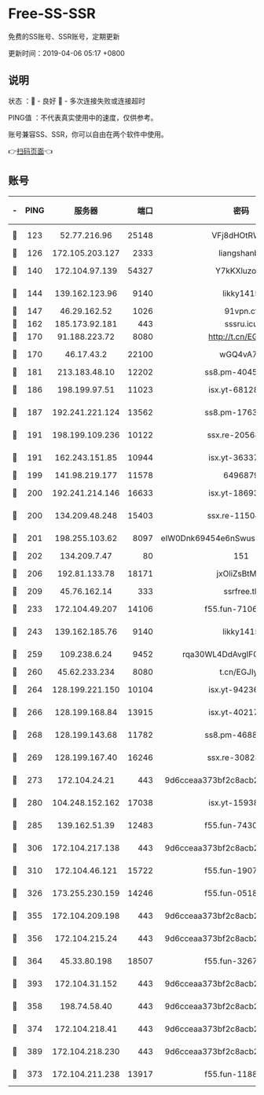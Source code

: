 # Free-SS-SSR

免费的SS账号、SSR账号，定期更新

更新时间：2019-04-06 05:17 +0800

## 说明

状态     ：🙂 - 良好 🙁 - 多次连接失败或连接超时

PING值   ：不代表真实使用中的速度，仅供参考。

账号兼容SS、SSR，你可以自由在两个软件中使用。

👉[扫码页面](https://liesauer.github.io/Free-SS-SSR/)👈

## 账号

|-|PING|服务器|端口|密码|加密方式|区域|
|:----:|:----:|:-----:|-----:|:----:|:----:|:----:|
|🙂|123|52.77.216.96|25148|VFj8dHOtRWXu|aes-256-cfb|SG|
|🙂|126|172.105.203.127|2333|liangshanbo|chacha20|JP|
|🙂|140|172.104.97.139|54327|Y7kKXluzoznj|aes-256-cfb|JP|
|🙂|144|139.162.123.96|9140|likky1415|aes-256-cfb|JP|
|🙂|147|46.29.162.52|1026|91vpn.cf|rc4-md5|RU|
|🙂|162|185.173.92.181|443|sssru.icu|rc4-md5|RU|
|🙂|170|91.188.223.72|8080|http://t.cn/EGJIyrl|rc4-md5|RU|
|🙂|170|46.17.43.2|22100|wGQ4vA7D|aes-256-gcm|RU|
|🙂|181|213.183.48.10|12202|ss8.pm-40455231|rc4-md5|RU|
|🙂|186|198.199.97.51|11023|isx.yt-68128426|aes-256-cfb|US|
|🙂|187|192.241.221.124|13562|ss8.pm-17637421|aes-256-cfb|US|
|🙂|191|198.199.109.236|10122|ssx.re-20568805|aes-256-cfb|US|
|🙂|191|162.243.151.85|10944|isx.yt-36337556|aes-256-cfb|US|
|🙂|199|141.98.219.177|11578|6496879|chacha20|US|
|🙂|200|192.241.214.146|16633|isx.yt-18693528|aes-256-cfb|US|
|🙂|200|134.209.48.248|15403|ssx.re-11504634|aes-256-cfb|US|
|🙂|201|198.255.103.62|8097|eIW0Dnk69454e6nSwuspv9DmS201tQ0D|aes-256-cfb|US|
|🙂|202|134.209.7.47|80|151|chacha20|US|
|🙂|206|192.81.133.78|18171|jxOliZsBtMYa|aes-256-cfb|US|
|🙂|209|45.76.162.14|333|ssrfree.tk|rc4|SG|
|🙂|233|172.104.49.207|14106|f55.fun-71064831|aes-256-cfb|SG|
|🙂|243|139.162.185.76|9140|likky1415|aes-256-cfb|DE|
|🙂|259|109.238.6.24|9452|rqa30WL4DdAvgIFG6Fs3znzTa|aes-256-cfb|FR|
|🙂|260|45.62.233.234|8080|t.cn/EGJIyrl|rc4-md5|CA|
|🙂|264|128.199.221.150|10104|isx.yt-94236537|aes-256-cfb|SG|
|🙂|266|128.199.168.84|13915|isx.yt-40217254|aes-256-cfb|SG|
|🙂|268|128.199.143.68|11782|ss8.pm-46888146|aes-256-cfb|SG|
|🙂|269|128.199.167.40|16246|ssx.re-30823019|aes-256-cfb|SG|
|🙂|273|172.104.24.21|443|9d6cceaa373bf2c8acb22e60b6a58be6|aes-256-cfb|US|
|🙂|280|104.248.152.162|17038|isx.yt-15938934|aes-256-cfb|SG|
|🙂|285|139.162.51.39|12483|f55.fun-74303824|aes-256-cfb|SG|
|🙂|306|172.104.217.138|443|9d6cceaa373bf2c8acb22e60b6a58be6|aes-256-cfb|US|
|🙂|310|172.104.46.121|15722|f55.fun-19071189|aes-256-cfb|SG|
|🙂|326|173.255.230.159|14246|f55.fun-05182149|aes-256-cfb|US|
|🙂|355|172.104.209.198|443|9d6cceaa373bf2c8acb22e60b6a58be6|aes-256-cfb|US|
|🙂|356|172.104.215.24|443|9d6cceaa373bf2c8acb22e60b6a58be6|aes-256-cfb|US|
|🙂|364|45.33.80.198|18507|f55.fun-32675560|aes-256-cfb|US|
|🙂|393|172.104.31.152|443|9d6cceaa373bf2c8acb22e60b6a58be6|aes-256-cfb|US|
|🙂|358|198.74.58.40|443|9d6cceaa373bf2c8acb22e60b6a58be6|aes-256-cfb|US|
|🙂|374|172.104.218.41|443|9d6cceaa373bf2c8acb22e60b6a58be6|aes-256-cfb|US|
|🙂|389|172.104.218.230|443|9d6cceaa373bf2c8acb22e60b6a58be6|aes-256-cfb|US|
|🙁|373|172.104.211.238|13917|f55.fun-11889830|aes-256-cfb|US|

